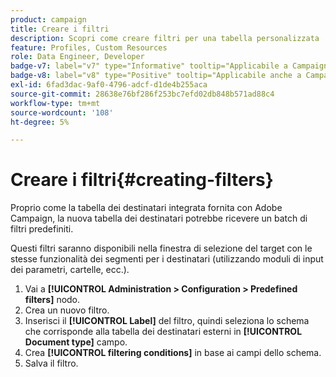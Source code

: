 ```yaml
---
product: campaign
title: Creare i filtri
description: Scopri come creare filtri per una tabella personalizzata
feature: Profiles, Custom Resources
role: Data Engineer, Developer
badge-v7: label="v7" type="Informative" tooltip="Applicabile a Campaign Classic v7"
badge-v8: label="v8" type="Positive" tooltip="Applicabile anche a Campaign v8"
exl-id: 6fad3dac-9af0-4796-adcf-d1de4b255aca
source-git-commit: 28638e76bf286f253bc7efd02db848b571ad88c4
workflow-type: tm+mt
source-wordcount: '108'
ht-degree: 5%

---
```


# Creare i filtri{#creating-filters}

Proprio come la tabella dei destinatari integrata fornita con Adobe Campaign, la nuova tabella dei destinatari potrebbe ricevere un batch di filtri predefiniti.

Questi filtri saranno disponibili nella finestra di selezione del target con le stesse funzionalità dei segmenti per i destinatari (utilizzando moduli di input dei parametri, cartelle, ecc.).

1. Vai a **[!UICONTROL Administration > Configuration > Predefined filters]** nodo.
1. Crea un nuovo filtro.
1. Inserisci il **[!UICONTROL Label]** del filtro, quindi seleziona lo schema che corrisponde alla tabella dei destinatari esterni in **[!UICONTROL Document type]** campo.
1. Crea **[!UICONTROL filtering conditions]** in base ai campi dello schema.
1. Salva il filtro.
